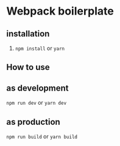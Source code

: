 # Webpack boilerplate

## installation

1. `npm install` or `yarn`

## How to use

## as development

`npm run dev` or `yarn dev`

## as production

`npm run build` or `yarn build`
